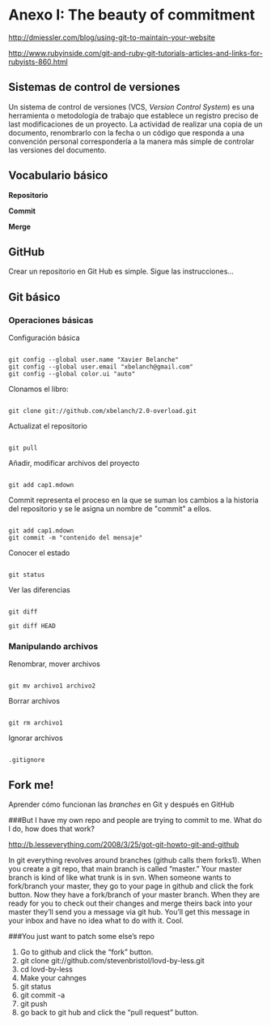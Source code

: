 # Anexo I: The beauty of commitment

http://dmiessler.com/blog/using-git-to-maintain-your-website


http://www.rubyinside.com/git-and-ruby-git-tutorials-articles-and-links-for-rubyists-860.html

## Sistemas de control de versiones

Un sistema de control de versiones (VCS, _Version Control System_) es una herramienta o metodología de trabajo que establece un registro preciso de last modificaciones de un proyecto. La actividad de realizar una copia de un documento, renombrarlo con la fecha o un código que responda a una convención personal correspondería a la manera más simple de controlar las versiones del documento.





## Vocabulario básico


**Repositorio**

**Commit**

**Merge**



## GitHub

Crear un repositorio en Git Hub es simple. Sigue las instrucciones...


## Git básico


### Operaciones básicas

Configuración básica

<code>
git config --global user.name "Xavier Belanche"
git config --global user.email "xbelanch@gmail.com"
git config --global color.ui "auto"
</code>


Clonamos el libro:

<code>
git clone git://github.com/xbelanch/2.0-overload.git
</code>


Actualizat el repositorio

<code>
git pull
</code>


Añadir, modificar archivos del proyecto

<code>
git add cap1.mdown
</code>

Commit representa el proceso en la que se suman los cambios a la historia del repositorio y se le asigna un nombre de "commit" a ellos.

<code>
git add cap1.mdown
git commit -m "contenido del mensaje"
</code>
 
Conocer el estado

<code>
git status
</code>

Ver las diferencias

<code>
git diff
</code>


<code>
git diff HEAD
</code>

### Manipulando archivos


Renombrar, mover archivos

<code>
git mv archivo1 archivo2
</code>


Borrar archivos

<code>
git rm archivo1
</code>

Ignorar archivos

<code>
.gitignore
</code>



  
## Fork me!

Aprender cómo funcionan las _branches_ en Git y después en GitHub


###But I have my own repo and people are trying to commit to me. What do I do, how does that work?

http://b.lesseverything.com/2008/3/25/got-git-howto-git-and-github

In git everything revolves around branches (github calls them forks1). When you create a git repo, that main branch is called “master.” Your master branch is kind of like what trunk is in svn. When someone wants to fork/branch your master, they go to your page in github and click the fork button. Now they have a fork/branch of your master branch. When they are ready for you to check out their changes and merge theirs back into your master they’ll send you a message via git hub. You’ll get this message in your inbox and have no idea what to do with it. Cool.



###You just want to patch some else’s repo

1.  Go to github and click the “fork” button.
2. git clone git://github.com/stevenbristol/lovd-by-less.git
3. cd lovd-by-less
4. Make your cahnges
5. git status
6. git commit -a
7. git push
8. go back to git hub and click the “pull request” button.
